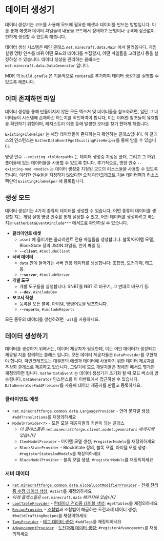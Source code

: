 데이터 생성기
===============

데이터 생성기는 코드를 사용해 모드에 필요한 에셋과 데이터를 만드는 방법입니다.  이를 통해 에셋과 데이터 파일들의 내용을 코드에서 정의하고 문법이나 규격에 상관없이 편하게 생성할 수 있도록 해줍니다.

데이터 생성 시스템은 메인 클래스 `net.minecraft.data.Main` 에서 불러옵니다. 게임 실행 명령 인수를 바꿔 어떤 모드의 데이터를 수집할지, 어떤 파일들을 고려할지 등을 설정하실 수 있습니다. 데이터 생성을 관리하는 클래스는 `net.minecraft.data.DataGenerator` 입니다.

MDK 의 `build.gradle` 은 기본적으로 `runData`를 추가하여 데이터 생성기를 실행할 수 있도록 해줍니다.

이미 존재하던 파일
--------------

데이터 생성을 통해 만들어지지 않은 모든 텍스쳐 및 데이터들을 참조하려면, 일단 그 데이터들이 시스템에 존재하긴 하는지를 확인하여야 합니다, 이는 이러한 참조들이 유효함을 확인하기 위함이며, 레지스트리 이름 등에 발생한 오타를 찾기 편하게 해줍니다.

`ExistingFileHelper` 는 해당 데이터들이 존재하는지 확인하는 클래스입니다. 이 클래스의 인스턴스는 `GatherDataEvent#getExistingFileHelper`를 통해 받을 수 있습니다.

명령 인수 `--existing <folderpath>` 는 데이터 생성중 지정된 폴더, 그리고 그 하위 폴더들에 있는 데이터들을 사용할 수 있도록 합니다. 추가적으로, 명령 인수 `--existing-mod <modid>` 는 데이터 생성중 지정된 모드의 리소스들을 사용할 수 있도록 합니다. 이러한 인수들을 지정하지 않았다면 오직 마인크래프트 기본 데이터팩과 리소스팩만이 `ExistingFileHelper` 에 등록됩니다.

생성 모드
---------------

데이터 생성기는 4가지 종류의 데이터를 생성할 수 있습니다, 어떤 종류의 데이터를 생성할 지는 게임 실행 명령 인수를 통해 설정할 수 있고, 어떤 데이터를 생성하려고 하는지는 `GatherDataEvent#include***` 메서드로 확인하실 수 있습니다.

* __클라이언트 에셋__
  * `asset` 에 들어가는 클라이언트 전용 파일들을 생성합니다: 블록/아이템 모델, BlockState 정의 JSON 파일들, 언어 파일 등.
  * __`--client`__, `#includeClient`
* __서버 데이터__
  * `data` 안에 들어가는 서버 전용 데이터를 생성합니다: 조합법, 도전과제, 태그 등.
  * __`--server`__, `#includeServer`
* __개발 도구__
  * 개발 도구들을 실행합니다: SNBT를 NBT 로 바꾸기, 그 반대로 바꾸기 등.
  * __`--dev`__, `#includeDev`
* __보고서 작성__
  * 등록된 모든 블록, 아이템, 명령어등을 덤프합니다.
  * __`--reports`__, `#includeReports`

모든 종류의 데이터를 생성하려면 `-all`을 사용하세요.

데이터 생성하기
--------------

데이터를 생성하기 위해서는, 데이터 제공자가 필요한데, 이는 어떤 데이터가 생성되고 제공될 지를 정의하는 클래스 입니다. 모든 데이터 제공자들은 `DataProvider`를 구현해야 합니다. 마인크래프트는 대부분의 에셋과 데이터에 사용하기 위한 데이터 제공자를 추상화 클래스로 제공하고 있습니다, 그렇기에 모드 개발자들은 정해진 메서드 몇개만 재정의하면 됩니다.
`GatherDataEvent` 는 데이터 생성기가 초기화 될 때 모드 버스에 방송됩니다, `DataGenerator` 인스턴스를 이 이벤트에서 접근하실 수 있습니다. `DataGenerator#addProvider`를 사용해 데이터 제공자를 만들고 등록하세요.

### 클라이언트 에셋

* `net.minecraftforge.common.data.LanguageProvider` - 언어 문자열 생성: `#addTranslations`를 재정의하세요
* `ModelProvider<?>` - 모든 모델 제공자들의 기반이 되는 클래스
  * _이 클래스들은 `net.minecraftforge.client.model.generators` 패캐지에 있습니다_
  * `ItemModelProvider` - 아이템 모델 생성; `#registerModels`를 재정의하세요
  * `BlockStateProvider` - BlockState 정의, 블록 모델, 아이템 모델 생성: `#registerStatesAndModels`를 재정의하세요
  * `BlockModelProvider` - 블록 모델 생성; `#registerModels`를 재정의하세요

### 서버 데이터

* [`net.minecraftforge.common.data.GlobalLootModifierProvider`][glmgen] - [전체 전리품 수정 데이터 생성][glm]; `#start`를 재정의하세요
* _아래 클래스들은 `net.minecraft.data` 패키지에 있습니다_
* [`LootTableProvider`][loottablegen] - [컨테이너 전리품 테이블 생성][loottable]; `#getTables`를 재정의하세요
* [`RecipeProvider`][recipegen] - [조합법][recipes]과 조합법이 해금하는 도전과제 데이터 생성; `#buildCraftingRecipes`를 재정의하세요
* [`TagsProvider`][taggen] - [태그 데이터 생성][tags]; `#addTags`를 재정의하세요
* [`AdvancementProvider`][advgen] - [도전과제 데이터 생성][advancements]; `#registerAdvancements`를 재정의하세요

[langgen]: ./client/localization.md
[lang]: https://minecraft.fandom.com/wiki/Language
[soundgen]: ./client/sounds.md
[sounds]: https://minecraft.fandom.com/wiki/Sounds.json
[modelgen]: ./client/modelproviders.md
[models]: ../resources/client/models/index.md
[itemmodelgen]: ./client/modelproviders.md#itemmodelprovider
[blockmodelgen]: ./client/modelproviders.md#blockmodelprovider
[blockstategen]: ./client/modelproviders.md#block-state-provider
[glmgen]: ./server/glm.md
[glm]: ../resources/server/glm.md
[loottablegen]: ./server/loottables.md
[loottable]: ../resources/server/loottables.md
[recipegen]: ./server/recipes.md
[recipes]: ../resources/server/recipes/index.md
[taggen]: ./server/tags.md
[tags]: ../resources/server/tags.md
[advgen]: ./server/advancements.md
[advancements]: ../resources/server/advancements.md
